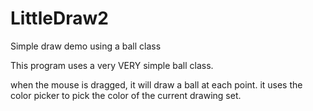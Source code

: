 LittleDraw2
===========

Simple draw demo using a ball class

This program uses a very VERY simple ball class.

when the mouse is dragged, it will draw a ball at each point.
it uses the color picker to pick the color of the current drawing set.

